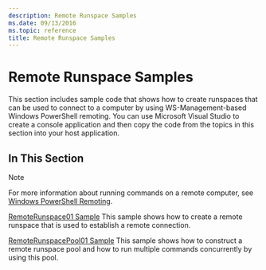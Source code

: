 ```yaml
---
description: Remote Runspace Samples
ms.date: 09/13/2016
ms.topic: reference
title: Remote Runspace Samples
---
```

# Remote Runspace Samples

This section includes sample code that shows how to create runspaces that can be used to connect to
a computer by using WS-Management-based Windows PowerShell remoting. You can use Microsoft Visual
Studio to create a console application and then copy the code from the topics in this section into
your host application.

## In This Section

> [!NOTE]
> For more information about running commands on a remote computer, see
> [Windows PowerShell Remoting](/previous-versions/ms714644(v=vs.85)).

 [RemoteRunspace01 Sample](./remoterunspace01-sample.md) This sample shows how to create a remote
 runspace that is used to establish a remote connection.

 [RemoteRunspacePool01 Sample](./remoterunspacepool01-sample.md) This sample shows how to construct
 a remote runspace pool and how to run multiple commands concurrently by using this pool.
